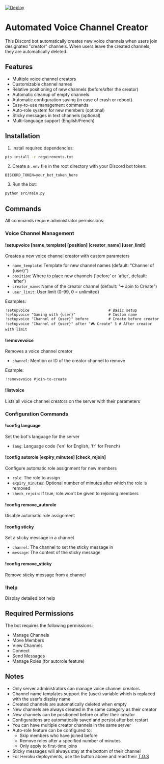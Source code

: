 [![Deploy](https://www.herokucdn.com/deploy/button.svg)](https://www.heroku.com/deploy?template=https://github.com/NewMaxT/Automated-Voice-Channel-Creator)

# Automated Voice Channel Creator

This Discord bot automatically creates new voice channels when users join designated "creator" channels. When users leave the created channels, they are automatically deleted.

## Features

- Multiple voice channel creators
- Customizable channel names
- Relative positioning of new channels (before/after the creator)
- Automatic cleanup of empty channels
- Automatic configuration saving (in case of crash or reboot)
- Easy-to-use management commands
- Auto-role system for new members (optional)
- Sticky messages in text channels (optional)
- Multi-language support (English/French)

## Installation

1. Install required dependencies:
```bash
pip install -r requirements.txt
```

2. Create a `.env` file in the root directory with your Discord bot token:
```
DISCORD_TOKEN=your_bot_token_here
```

3. Run the bot:
```bash
python src/main.py
```

## Commands

All commands require administrator permissions:

### Voice Channel Management

#### !setupvoice [name_template] [position] [creator_name] [user_limit]
Creates a new voice channel creator with custom parameters
- `name_template`: Template for new channel names (default: "Channel of {user}")
- `position`: Where to place new channels ('before' or 'after', default: 'after')
- `creator_name`: Name of the creator channel (default: "➕ Join to Create")
- `user_limit`: User limit (0-99, 0 = unlimited)

Examples:
```
!setupvoice                                    # Basic setup
!setupvoice "Gaming with {user}"               # Custom name
!setupvoice "Channel of {user}" before         # Create before creator
!setupvoice "Channel of {user}" after "🎮 Create" 5 # After creator with limit
```

#### !removevoice <channel>
Removes a voice channel creator
- `channel`: Mention or ID of the creator channel to remove

Example:
```
!removevoice #join-to-create
```

#### !listvoice
Lists all voice channel creators on the server with their parameters

### Configuration Commands

#### !config language <lang>
Set the bot's language for the server
- `lang`: Language code ('en' for English, 'fr' for French)

#### !config autorole <role> [expiry_minutes] [check_rejoin]
Configure automatic role assignment for new members
- `role`: The role to assign
- `expiry_minutes`: Optional number of minutes after which the role is removed
- `check_rejoin`: If true, role won't be given to rejoining members

#### !config remove_autorole
Disable automatic role assignment

#### !config sticky <channel> <message>
Set a sticky message in a channel
- `channel`: The channel to set the sticky message in
- `message`: The content of the sticky message

#### !config remove_sticky <channel>
Remove sticky message from a channel

### !help
Display detailed bot help

## Required Permissions

The bot requires the following permissions:
- Manage Channels
- Move Members
- View Channels
- Connect
- Send Messages
- Manage Roles (for autorole feature)

## Notes

- Only server administrators can manage voice channel creators
- Channel name templates support the {user} variable which is replaced with the user's display name
- Created channels are automatically deleted when empty
- New channels are always created in the same category as their creator
- New channels can be positioned before or after their creator
- Configurations are automatically saved and persist after bot restart
- You can have multiple creator channels in the same server
- Auto-role feature can be configured to:
  - Skip members who have joined before
  - Remove roles after a specified number of minutes
  - Only apply to first-time joins
- Sticky messages will always stay at the bottom of their channel
- For Heroku deployments, use the button above and read their [T.O.S](https://www.heroku.com/policy/heroku-elements-terms/)
